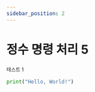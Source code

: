 ```yaml
---
sidebar_position: 2
---
```


# 정수 명령 처리 5

<sup>테스트 1</sup>

```python novice-high/02/02/2
print("Hello, World!")
```